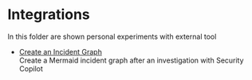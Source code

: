 # Integrations
In this folder are shown personal experiments with external tool

- [Create an Incident Graph](https://github.com/mariocuomo/Experimenting-With-Security-Copilot/tree/main/integrations/IncidentGraph) <br>
  Create a Mermaid incident graph after an investigation with Security Copilot
